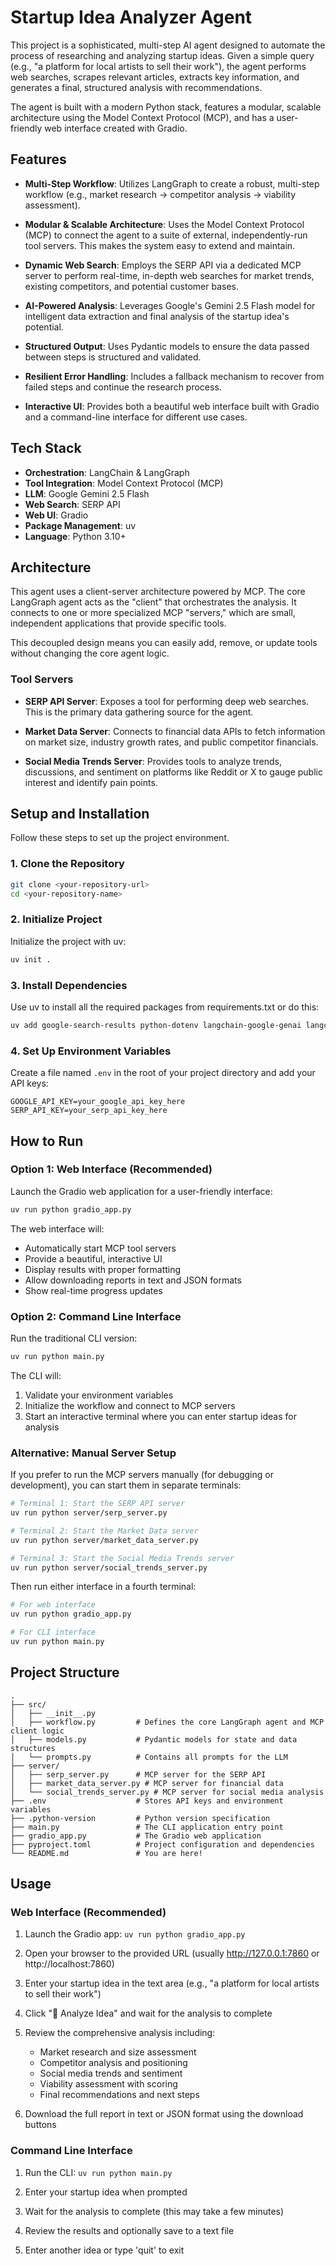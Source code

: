 # Startup Idea Analyzer Agent

This project is a sophisticated, multi-step AI agent designed to automate the process of researching and analyzing startup ideas. Given a simple query (e.g., "a platform for local artists to sell their work"), the agent performs web searches, scrapes relevant articles, extracts key information, and generates a final, structured analysis with recommendations.

The agent is built with a modern Python stack, features a modular, scalable architecture using the Model Context Protocol (MCP), and has a user-friendly web interface created with Gradio.

## Features

- **Multi-Step Workflow**: Utilizes LangGraph to create a robust, multi-step workflow (e.g., market research → competitor analysis → viability assessment).

- **Modular & Scalable Architecture**: Uses the Model Context Protocol (MCP) to connect the agent to a suite of external, independently-run tool servers. This makes the system easy to extend and maintain.

- **Dynamic Web Search**: Employs the SERP API via a dedicated MCP server to perform real-time, in-depth web searches for market trends, existing competitors, and potential customer bases.

- **AI-Powered Analysis**: Leverages Google's Gemini 2.5 Flash model for intelligent data extraction and final analysis of the startup idea's potential.

- **Structured Output**: Uses Pydantic models to ensure the data passed between steps is structured and validated.

- **Resilient Error Handling**: Includes a fallback mechanism to recover from failed steps and continue the research process.

- **Interactive UI**: Provides both a beautiful web interface built with Gradio and a command-line interface for different use cases.

## Tech Stack

- **Orchestration**: LangChain & LangGraph
- **Tool Integration**: Model Context Protocol (MCP)
- **LLM**: Google Gemini 2.5 Flash
- **Web Search**: SERP API
- **Web UI**: Gradio
- **Package Management**: uv
- **Language**: Python 3.10+

## Architecture

This agent uses a client-server architecture powered by MCP. The core LangGraph agent acts as the "client" that orchestrates the analysis. It connects to one or more specialized MCP "servers," which are small, independent applications that provide specific tools.

This decoupled design means you can easily add, remove, or update tools without changing the core agent logic.

### Tool Servers

- **SERP API Server**: Exposes a tool for performing deep web searches. This is the primary data gathering source for the agent.

- **Market Data Server**: Connects to financial data APIs to fetch information on market size, industry growth rates, and public competitor financials.

- **Social Media Trends Server**: Provides tools to analyze trends, discussions, and sentiment on platforms like Reddit or X to gauge public interest and identify pain points.

## Setup and Installation

Follow these steps to set up the project environment.

### 1. Clone the Repository

```bash
git clone <your-repository-url>
cd <your-repository-name>
```

### 2. Initialize Project

Initialize the project with uv:

```bash
uv init .
```

### 3. Install Dependencies

Use uv to install all the required packages from requirements.txt or do this:

```bash
uv add google-search-results python-dotenv langchain-google-genai langchain langgraph pydantic mcp "mcp[cli]" langchain-mcp-adapters gradio
```

### 4. Set Up Environment Variables

Create a file named `.env` in the root of your project directory and add your API keys:

```env
GOOGLE_API_KEY=your_google_api_key_here
SERP_API_KEY=your_serp_api_key_here
```

## How to Run

### Option 1: Web Interface (Recommended)

Launch the Gradio web application for a user-friendly interface:

```bash
uv run python gradio_app.py
```

The web interface will:

- Automatically start MCP tool servers
- Provide a beautiful, interactive UI
- Display results with proper formatting
- Allow downloading reports in text and JSON formats
- Show real-time progress updates

### Option 2: Command Line Interface

Run the traditional CLI version:

```bash
uv run python main.py
```

The CLI will:

1. Validate your environment variables
2. Initialize the workflow and connect to MCP servers
3. Start an interactive terminal where you can enter startup ideas for analysis

### Alternative: Manual Server Setup

If you prefer to run the MCP servers manually (for debugging or development), you can start them in separate terminals:

```bash
# Terminal 1: Start the SERP API server
uv run python server/serp_server.py

# Terminal 2: Start the Market Data server
uv run python server/market_data_server.py

# Terminal 3: Start the Social Media Trends server
uv run python server/social_trends_server.py
```

Then run either interface in a fourth terminal:

```bash
# For web interface
uv run python gradio_app.py

# For CLI interface
uv run python main.py
```

## Project Structure

```
.
├── src/
│   ├── __init__.py
│   ├── workflow.py         # Defines the core LangGraph agent and MCP client logic
│   ├── models.py           # Pydantic models for state and data structures
│   └── prompts.py          # Contains all prompts for the LLM
├── server/
│   ├── serp_server.py      # MCP server for the SERP API
│   ├── market_data_server.py # MCP server for financial data
│   └── social_trends_server.py # MCP server for social media analysis
├── .env                    # Stores API keys and environment variables
├── .python-version         # Python version specification
├── main.py                 # The CLI application entry point
├── gradio_app.py           # The Gradio web application
├── pyproject.toml          # Project configuration and dependencies
└── README.md               # You are here!
```

## Usage

### Web Interface (Recommended)

1. Launch the Gradio app: `uv run python gradio_app.py`

2. Open your browser to the provided URL (usually http://127.0.0.1:7860 or http://localhost:7860)

3. Enter your startup idea in the text area (e.g., "a platform for local artists to sell their work")

4. Click "🚀 Analyze Idea" and wait for the analysis to complete

5. Review the comprehensive analysis including:

   - Market research and size assessment
   - Competitor analysis and positioning
   - Social media trends and sentiment
   - Viability assessment with scoring
   - Final recommendations and next steps

6. Download the full report in text or JSON format using the download buttons

### Command Line Interface

1. Run the CLI: `uv run python main.py`

2. Enter your startup idea when prompted

3. Wait for the analysis to complete (this may take a few minutes)

4. Review the results and optionally save to a text file

5. Enter another idea or type 'quit' to exit
